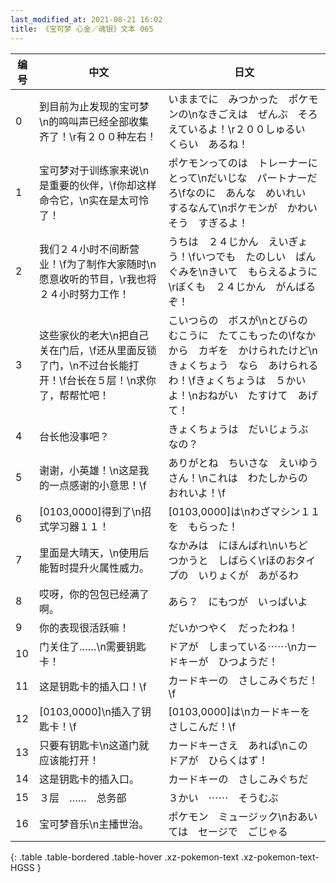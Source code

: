 ```yaml
---
last_modified_at: 2021-08-21 16:02
title: 《宝可梦 心金／魂银》文本 065
---
```

| 编号 | 中文 | 日文 |
| ---- | ---- | ---- |
| 0 | 到目前为止发现的宝可梦\n的鸣叫声已经全部收集齐了！\r有２００种左右！ | いままでに　みつかった　ポケモンの\nなきごえは　ぜんぶ　そろえているよ！\r２００しゅるい　くらい　あるね！ |
| 1 | 宝可梦对于训练家来说\n是重要的伙伴，\f你却这样命令它，\n实在是太可怜了！ | ポケモンってのは　トレーナーにとって\nだいじな　パートナーだろ\fなのに　あんな　めいれい　するなんて\nポケモンが　かわいそう　すぎるよ！ |
| 2 | 我们２４小时不间断营业！\f为了制作大家随时\n愿意收听的节目，\r我也将２４小时努力工作！ | うちは　２４じかん　えいぎょう！\fいつでも　たのしい　ばんぐみを\nきいて　もらえるように\rぼくも　２４じかん　がんばるぞ！ |
| 3 | 这些家伙的老大\n把自己关在门后，\f还从里面反锁了门，\n不过台长能打开！\f台长在５层！\n求你了，帮帮忙吧！ | こいつらの　ボスが\nとびらの　むこうに　たてこもったの\fなかから　カギを　かけられたけど\nきょくちょう　なら　あけられるわ！\fきょくちょうは　５かいよ！\nおねがい　たすけて　あげて！ |
| 4 | 台长他没事吧？ | きょくちょうは　だいじょうぶ　なの？ |
| 5 | 谢谢，小英雄！\n这是我的一点感谢的小意思！\f | ありがとね　ちいさな　えいゆうさん！\nこれは　わたしからの　おれいよ！\f |
| 6 | [0103,0000]得到了\n招式学习器１１！ | [0103,0000]は\nわざマシン１１を　もらった！ |
| 7 | 里面是大晴天，\n使用后能暂时提升火属性威力。 | なかみは　にほんばれ\nいちど　つかうと　しばらく\rほのおタイプの　いりょくが　あがるわ |
| 8 | 哎呀，你的包包已经满了啊。 | あら？　にもつが　いっぱいよ |
| 9 | 你的表现很活跃嘛！ | だいかつやく　だったわね！ |
| 10 | 门关住了……\n需要钥匙卡！ | ドアが　しまっている⋯⋯\nカードキーが　ひつようだ！ |
| 11 | 这是钥匙卡的插入口！\f | カードキーの　さしこみぐちだ！\f |
| 12 | [0103,0000]\n插入了钥匙卡！\f | [0103,0000]は\nカードキーを　さしこんだ！\f |
| 13 | 只要有钥匙卡\n这道门就应该能打开！ | カードキーさえ　あれば\nこの　ドアが　ひらくはず！ |
| 14 | 这是钥匙卡的插入口。 | カードキーの　さしこみぐちだ |
| 15 | ３层　……　总务部 | ３かい　⋯⋯　そうむぶ |
| 16 | 宝可梦音乐\n主播世治。 | ポケモン　ミュージック\nおあいては　セージで　ごじゃる |
{: .table .table-bordered .table-hover .xz-pokemon-text .xz-pokemon-text-HGSS }